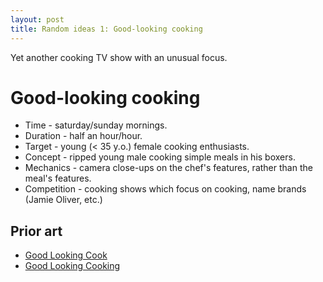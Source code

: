 ```yaml
---
layout: post
title: Random ideas 1: Good-looking cooking
---
```


Yet another cooking TV show with an unusual focus.

# Good-looking cooking

* Time - saturday/sunday mornings.
* Duration - half an hour/hour.
* Target - young (< 35 y.o.) female cooking enthusiasts.
* Concept - ripped young male cooking simple meals in his boxers.
* Mechanics - camera close-ups on the chef's features, rather than the meal's features.
* Competition - cooking shows which focus on cooking, name brands (Jamie Oliver, etc.)

## Prior art

* [Good Looking Cook](http://goodlookingcook.blogspot.com/)
* [Good Looking Cooking](http://share.food.com/community/Good-Looking-Cooking/style.esi?userid=40946511)
